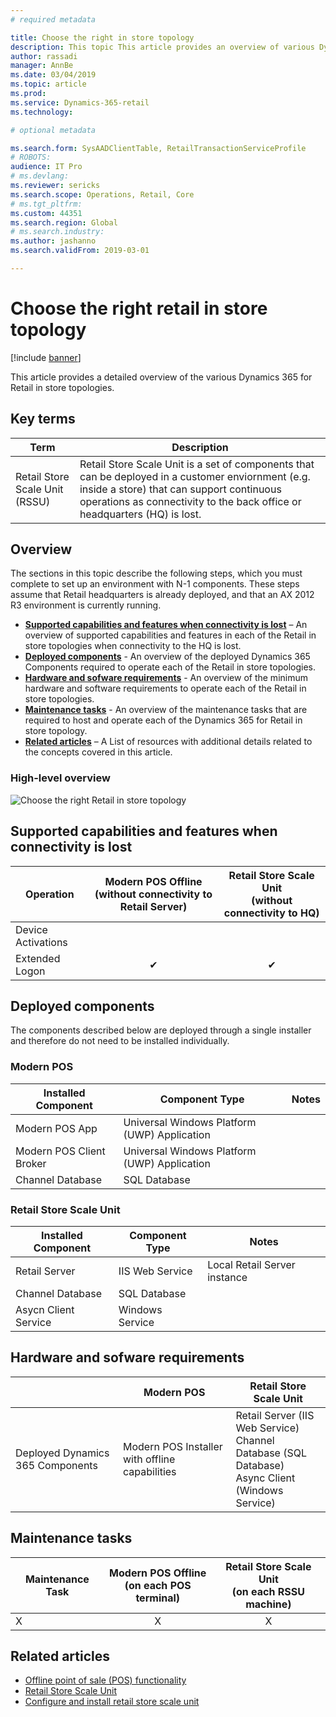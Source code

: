 ```yaml
---
# required metadata

title: Choose the right in store topology
description: This topic This article provides an overview of various Dynamics 365 for Retail in store topologies.
author: rassadi
manager: AnnBe
ms.date: 03/04/2019
ms.topic: article
ms.prod: 
ms.service: Dynamics-365-retail
ms.technology: 

# optional metadata

ms.search.form: SysAADClientTable, RetailTransactionServiceProfile
# ROBOTS: 
audience: IT Pro
# ms.devlang: 
ms.reviewer: sericks
ms.search.scope: Operations, Retail, Core
# ms.tgt_pltfrm: 
ms.custom: 44351
ms.search.region: Global
# ms.search.industry: 
ms.author: jashanno
ms.search.validFrom: 2019-03-01

---
```


# Choose the right retail in store topology

[!include [banner](../../includes/banner.md)]

This article provides a detailed overview of the various Dynamics 365 for Retail in store topologies. 

## Key terms
| Term | Description |
|---|---|
| Retail Store Scale Unit (RSSU) | Retail Store Scale Unit is a set of components that can be deployed in a customer enviornment (e.g. inside a store) that can support continuous operations as connectivity to the back office or headquarters (HQ) is lost. |

## Overview
The sections in this topic describe the following steps, which you must complete to set up an environment with N-1 components. These steps assume that Retail headquarters is already deployed, and that an AX 2012 R3 environment is currently running.

- **[Supported capabilities and features when connectivity is lost](#Supported-capabilities-and-features-when-connectivity-is-lost)** – An overview of supported capabilities and features in each of the Retail in store topologies when connectivity to the HQ is lost.
- **[Deployed components](#Deployed-components)** - An overview of the deployed Dynamics 365 Components required to operate each of the Retail in store topologies.
- **[Hardware and sofware requirements](#Hardware-and-sofware-requirements)** - An overview of the minimum hardware and software requirements to operate each of the Retail in store topologies.
- **[Maintenance tasks](#Maintenance-tasks)** - An overview of the maintenance tasks that are required to host and operate each of the Dynamics 365 for Retail in store topology.
- **[Related articles](#Related-articles)** – A List of resources with additional details related to the concepts covered in this article.

### High-level overview
![Choose the right Retail in store topology](media/CHANNEL/INSTORE/Topology.jpg)

## Supported capabilities and features when connectivity is lost
| Operation | Modern POS Offline<br>(without connectivity to Retail Server) | Retail Store Scale Unit<br>(without connectivity to HQ) |
| --- | :-: | :-: |
| Device Activations | | | 
| Extended Logon | ✔ | ✔ |

## Deployed components
The components described below are deployed through a single installer and therefore do not need to be installed individually.

### Modern POS
| Installed Component | Component Type | Notes |
| --- | --- | --- |
| Modern POS App | Universal Windows Platform (UWP) Application |
| Modern POS Client Broker | Universal Windows Platform (UWP) Application |
| Channel Database | SQL Database |

### Retail Store Scale Unit
| Installed Component | Component Type | Notes |
| --- | --- | --- |
| Retail Server | IIS Web Service | Local Retail Server instance |
| Channel Database | SQL Database |
| Asycn Client Service | Windows Service | 

## Hardware and sofware requirements
|  | Modern POS | Retail Store Scale Unit | 
| --- | --- | --- |
| Deployed Dynamics 365 Components | Modern POS Installer with offline capabilities | Retail Server (IIS Web Service)<br>Channel Database (SQL Database)<br>Async Client (Windows Service) |

## Maintenance tasks
| Maintenance Task | Modern POS Offline<br>(on each POS terminal) | Retail Store Scale Unit<br>(on each RSSU machine) |
| --- | :-: | :-: | 
| X | X | X |

## Related articles
- [Offline point of sale (POS) functionality](https://docs.microsoft.com/en-us/dynamics365/unified-operations/retail/pos-offline-functionality)
- [Retail Store Scale Unit](https://docs.microsoft.com/en-us/dynamics365/unified-operations/retail/dev-itpro/retail-store-system-begin)
- [Configure and install retail store scale unit](https://docs.microsoft.com/en-us/dynamics365/unified-operations/retail/dev-itpro/retail-store-scale-unit-configuration-installation)

